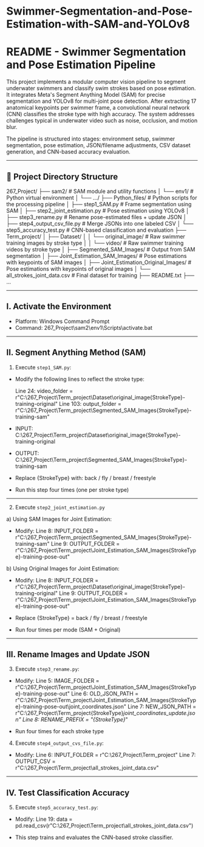 # Swimmer-Segmentation-and-Pose-Estimation-with-SAM-and-YOLOv8
README - Swimmer Segmentation and Pose Estimation Pipeline
==============================================================

This project implements a modular computer vision pipeline to segment underwater swimmers and classify 
swim strokes based on pose estimation. It integrates Meta's Segment Anything Model (SAM) for precise 
segmentation and YOLOv8 for multi-joint pose detection. After extracting 17 anatomical keypoints per 
swimmer frame, a convolutional neural network (CNN) classifies the stroke type with high accuracy. 
The system addresses challenges typical in underwater video such as noise, occlusion, and motion blur.

The pipeline is structured into stages: environment setup, swimmer segmentation, pose estimation, 
JSON/filename adjustments, CSV dataset generation, and CNN-based accuracy evaluation.

--------------------------------------------------------------
📁 Project Directory Structure
--------------------------------------------------------------
267_Project/
├── sam2/                          # SAM module and utility functions
│   └── env1/                      # Python virtual environment
│   └── .../ 
├── Python_files/                  # Python scripts for the processing pipeline
│   ├── step1_SAM.py              # Frame segmentation using SAM
│   ├── step2_joint_estimation.py # Pose estimation using YOLOv8
│   ├── step3_rename.py           # Rename pose-estimated files + update JSON
│   ├── step4_output_csv_file.py  # Merge JSONs into one labeled CSV
│   └── step5_accuracy_test.py    # CNN-based classification and evaluation
├── Term_project/
│   ├── Dataset/
│   │   └── original_image/       # Raw swimmer training images by stroke type
│   │   └── video/       			# Raw swimmer training videos by stroke type
│   ├── Segmented_SAM_Images/     # Output from SAM segmentation
│   ├── Joint_Estimation_SAM_Images/ # Pose estimations with keypoints of SAM images
│   ├── Joint_Estimation_Original_Images/ # Pose estimations with keypoints of original images
│   └── all_strokes_joint_data.csv  # Final dataset for training
├── README.txt
├── ...


--------------------------------------------------------------
I. Activate the Environment
--------------------------------------------------------------
- Platform: Windows Command Prompt
- Command:
    267_Project\sam2\env1\Scripts\activate.bat


--------------------------------------------------------------
II. Segment Anything Method (SAM)
--------------------------------------------------------------

1. Execute `step1_SAM.py`:
- Modify the following lines to reflect the stroke type:

    Line 24: video_folder = r"C:\267_Project\Term_project\Dataset\original_image\{StrokeType}-training-original"
    Line 103: output_folder = r"C:\267_Project\Term_project\Segmented_SAM_Images\{StrokeType}-training-sam"

- INPUT: 
    C:\267_Project\Term_project\Dataset\original_image\{StrokeType}-training-original

- OUTPUT: 
    C:\267_Project\Term_project\Segmented_SAM_Images\{StrokeType}-training-sam

- Replace {StrokeType} with: back / fly / breast / freestyle
- Run this step four times (one per stroke type)

--------------------------------------------------------------

2. Execute `step2_joint_estimation.py`

a) Using SAM Images for Joint Estimation:
- Modify:
    Line 8:  INPUT_FOLDER  = r"C:\267_Project\Term_project\Segmented_SAM_Images\{StrokeType}-training-sam"
    Line 9:  OUTPUT_FOLDER = r"C:\267_Project\Term_project\Joint_Estimation_SAM_Images\{StrokeType}-training-pose-out"

b) Using Original Images for Joint Estimation:
- Modify:
    Line 8:  INPUT_FOLDER  = r"C:\267_Project\Term_project\Dataset\original_image\{StrokeType}-training-original"
    Line 9:  OUTPUT_FOLDER = r"C:\267_Project\Term_project\Joint_Estimation_SAM_Images\{StrokeType}-training-pose-out"

- Replace {StrokeType} = back / fly / breast / freestyle
- Run four times per mode (SAM + Original)


--------------------------------------------------------------
III. Rename Images and Update JSON
--------------------------------------------------------------

3. Execute `step3_rename.py`:
- Modify:
    Line 5:  IMAGE_FOLDER  = r"C:\267_Project\Term_project\Joint_Estimation_SAM_Images\{StrokeType}-training-pose-out"
    Line 6:  OLD_JSON_PATH = r"C:\267_Project\Term_project\Joint_Estimation_SAM_Images\{StrokeType}-training-pose-out\joint_coordinates.json"
    Line 7:  NEW_JSON_PATH = r"C:\267_Project\Term_project\{StrokeType}_joint_coordinates_update.json"
    Line 8:  RENAME_PREFIX = "{StrokeType}_"

- Run four times for each stroke type


4. Execute `step4_output_cvs_file.py`:
- Modify:
    Line 6: INPUT_FOLDER = r"C:\267_Project\Term_project"
    Line 7: OUTPUT_CSV   = r"C:\267_Project\Term_project\all_strokes_joint_data.csv"


--------------------------------------------------------------
IV. Test Classification Accuracy
--------------------------------------------------------------

5. Execute `step5_accuracy_test.py`:
- Modify:
    Line 19: data = pd.read_csv(r"C:\267_Project\Term_project\all_strokes_joint_data.csv")

- This step trains and evaluates the CNN-based stroke classifier.
